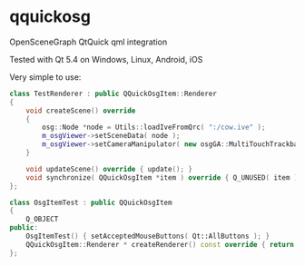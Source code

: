# qquickosg
OpenSceneGraph QtQuick qml integration

Tested with Qt 5.4 on Windows, Linux, Android, iOS

Very simple to use:

```c++
class TestRenderer : public QQuickOsgItem::Renderer
{
    void createScene() override
    {
        osg::Node *node = Utils::loadIveFromQrc( ":/cow.ive" );
        m_osgViewer->setSceneData( node );
        m_osgViewer->setCameraManipulator( new osgGA::MultiTouchTrackballManipulator );
    }

    void updateScene() override { update(); }
    void synchronize( QQuickOsgItem *item ) override { Q_UNUSED( item ) }
};

class OsgItemTest : public QQuickOsgItem
{
    Q_OBJECT
public:
    OsgItemTest() { setAcceptedMouseButtons( Qt::AllButtons ); }
    QQuickOsgItem::Renderer * createRenderer() const override { return new TestRenderer(); }
};
```


